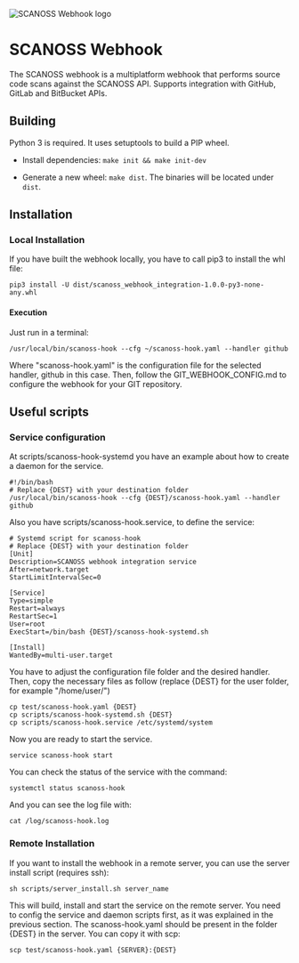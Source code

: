 ![SCANOSS Webhook logo](webhook.png)

# SCANOSS Webhook

The SCANOSS webhook is a multiplatform webhook that performs source code scans against the SCANOSS API. Supports integration with GitHub, GitLab and BitBucket APIs.

## Building

Python 3 is required. It uses setuptools to build a PIP wheel.

- Install dependencies: `make init && make init-dev`

- Generate a new wheel: `make dist`. The binaries will be located under `dist`.

## Installation
### Local Installation

If you have built the webhook locally, you have to call pip3 to install the whl file:
```
pip3 install -U dist/scanoss_webhook_integration-1.0.0-py3-none-any.whl
```
#### Execution
Just run in a terminal:
```
/usr/local/bin/scanoss-hook --cfg ~/scanoss-hook.yaml --handler github
```
Where "scanoss-hook.yaml" is the configuration file for the selected handler, github in this case.
Then, follow the GIT_WEBHOOK_CONFIG.md to configure the webhook for your GIT repository.

## Useful scripts

### Service configuration
At scripts/scanoss-hook-systemd you have an example about how to create a daemon for the service.
```
#!/bin/bash
# Replace {DEST} with your destination folder
/usr/local/bin/scanoss-hook --cfg {DEST}/scanoss-hook.yaml --handler github
```
Also you have scripts/scanoss-hook.service, to define the service:
```
# Systemd script for scanoss-hook
# Replace {DEST} with your destination folder
[Unit]
Description=SCANOSS webhook integration service
After=network.target
StartLimitIntervalSec=0

[Service]
Type=simple
Restart=always
RestartSec=1
User=root
ExecStart=/bin/bash {DEST}/scanoss-hook-systemd.sh

[Install]
WantedBy=multi-user.target
```
You have to adjust the configuration file folder and the desired handler.
Then, copy the necessary files as follow (replace {DEST} for the user folder, for example "/home/user/")
```
cp test/scanoss-hook.yaml {DEST}
cp scripts/scanoss-hook-systemd.sh {DEST}
cp scripts/scanoss-hook.service /etc/systemd/system
```
Now you are ready to start the service.
```
service scanoss-hook start
```
You can check the status of the service with the command:
```
systemctl status scanoss-hook
```
And you can see the log file with:
```
cat /log/scanoss-hook.log
```
### Remote Installation
If you want to install the webhook in a remote server, you can use the server install script (requires ssh):
```
sh scripts/server_install.sh server_name
```
This will build, install and start the service on the remote server. You need to config the service and daemon scripts first, as it was explained in the previous section. The scanoss-hook.yaml should be present in the folder {DEST} in the server. You can copy it with scp:
```
scp test/scanoss-hook.yaml {SERVER}:{DEST}
```









